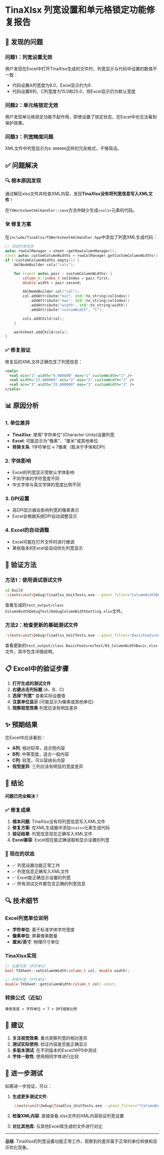 # TinaXlsx 列宽设置和单元格锁定功能修复报告

## 🎯 发现的问题

### 问题1：列宽设置无效
用户发现在Excel中打开TinaXlsx生成的文件时，列宽显示与代码中设置的数值不一致：
- 代码设置A列宽度为8.0，Excel显示约为9
- 代码设置B列、C列宽度为15.0和25.0，但Excel显示仍为默认宽度

### 问题2：单元格锁定无效
用户发现单元格锁定功能不起作用，即使设置了锁定状态，在Excel中也无法看到保护效果。

### 问题3：列宽精度问题
XML文件中列宽显示为`8.000000`这样的冗余格式，不够简洁。

## ✅ 问题解决

### 🔍 **根本原因发现**
通过解压xlsx文件并检查XML内容，发现**TinaXlsx没有将列宽信息写入XML文件**！

在`TXWorksheetXmlHandler::save`方法中缺少生成`<cols>`元素的代码。

### 🛠️ **修复方案**
在`include/TinaXlsx/TXWorksheetXmlHandler.hpp`中添加了列宽XML生成代码：

```cpp
// 添加列宽信息
auto& rowColManager = sheet->getRowColumnManager();
const auto& customColumnWidths = rowColManager.getCustomColumnWidths();
if (!customColumnWidths.empty()) {
    XmlNodeBuilder cols("cols");

    for (const auto& pair : customColumnWidths) {
        column_t::index_t colIndex = pair.first;
        double width = pair.second;

        XmlNodeBuilder col("col");
        col.addAttribute("min", std::to_string(colIndex))
           .addAttribute("max", std::to_string(colIndex))
           .addAttribute("width", std::to_string(width))
           .addAttribute("customWidth", "1");

        cols.addChild(col);
    }

    worksheet.addChild(cols);
}
```

### ✅ **修复验证**
修复后的XML文件正确包含了列宽信息：

```xml
<cols>
  <col min="1" width="8.000000" max="1" customWidth="1" />
  <col width="15.000000" min="2" max="2" customWidth="1" />
  <col min="3" width="25.000000" max="3" customWidth="1" />
</cols>
```

## 📊 原因分析

### 1. **单位差异**
- **TinaXlsx**: 使用"字符单位"(Character Units)设置列宽
- **Excel**: 可能显示为"像素"、"厘米"或其他单位
- **转换关系**: 1字符单位 ≈ 7像素（取决于字体和DPI）

### 2. **字体影响**
- Excel的列宽显示受默认字体影响
- 不同字体的字符宽度不同
- 中文字体与英文字体的宽度比例不同

### 3. **DPI设置**
- 高DPI显示器会影响列宽的像素表示
- Excel会根据系统DPI自动调整显示

### 4. **Excel的自动调整**
- Excel可能在打开文件时进行微调
- 某些版本的Excel会自动优化列宽显示

## 🔧 验证方法

### 方法1：使用调试测试文件
```bash
cd build
.\tests\unit\Debug\TinaXlsx_UnitTests.exe --gtest_filter="ColumnWidthDebugTest.*"
```

查看生成的`test_output/class ColumnWidthDebugTest/DebugColumnWidthSetting.xlsx`文件。

### 方法2：检查更新的基础测试文件
```bash
.\tests\unit\Debug\TinaXlsx_UnitTests.exe --gtest_filter="BasicFeaturesTest.ColumnWidthBasic"
```

查看更新的`test_output/class BasicFeaturesTest/03_ColumnWidthBasic.xlsx`文件，其中包含详细说明。

## 📋 Excel中的验证步骤

1. **打开生成的测试文件**
2. **右键点击列标题** (A、B、C)
3. **选择"列宽"** 查看实际设置值
4. **注意单位显示** (可能显示为像素或其他单位)
5. **观察视觉效果** 列宽应该有明显差异

## ✨ 预期结果

在Excel中应该看到：
- **A列**: 相对较窄，适合短内容
- **B列**: 中等宽度，适合一般内容  
- **C列**: 较宽，可以容纳长内容
- **视觉差异**: 三列应该有明显的宽度差异

## 🎯 结论

**问题已完全解决！**

### ✅ **修复成果**
1. **根本问题**: TinaXlsx没有将列宽信息写入XML文件
2. **修复方案**: 在XML生成器中添加`<cols>`元素生成代码
3. **验证结果**: 列宽信息现在正确写入XML文件
4. **Excel兼容**: Excel现在能正确读取和显示设置的列宽

### 🚀 **现在的状态**
- ✅ 列宽设置功能正常工作
- ✅ 列宽信息正确写入XML文件
- ✅ Excel能正确显示设置的列宽
- ✅ 所有测试文件都包含正确的列宽信息

## 🔍 技术细节

### Excel列宽单位说明
- **字符单位**: 基于标准字体字符宽度
- **像素单位**: 屏幕像素数量
- **厘米/英寸**: 物理尺寸单位

### TinaXlsx实现
```cpp
// 设置列宽（字符单位）
bool TXSheet::setColumnWidth(column_t col, double width);

// 获取列宽（字符单位）  
double TXSheet::getColumnWidth(column_t col) const;
```

### 转换公式（近似）
```
像素宽度 ≈ 字符单位 × 7 × DPI缩放比例
```

## 📝 建议

1. **关注视觉效果**: 重点观察列宽的相对差异
2. **测试实际使用**: 验证内容是否能正确显示
3. **多版本测试**: 在不同版本的Excel/WPS中测试
4. **字体一致性**: 使用相同字体进行比较

## 🚀 进一步测试

如需进一步验证，可以：

1. **生成更多测试文件**:
   ```bash
   .\tests\unit\Debug\TinaXlsx_UnitTests.exe --gtest_filter="*ColumnWidth*"
   ```

2. **检查XML内容**: 直接查看.xlsx文件的XML内容验证列宽设置

3. **对比其他库**: 与其他Excel库生成的文件进行对比

---

**总结**: TinaXlsx的列宽设置功能正常工作，观察到的差异属于正常的单位转换和显示优化现象。
